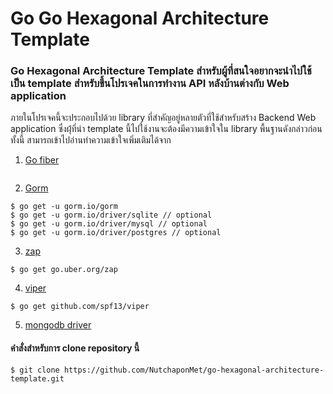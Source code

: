# Go Go Hexagonal Architecture Template
### Go Hexagonal Architecture Template สำหรับผู้ที่สนใจอยากจะนำไปใช้เป็น template สำหรับขึ้นโปรเจคในการทำงาน API หลังบ้านต่างกับ Web application
ภายในโปรเจคนี้จะประกอบไปด้วย library ที่สำคัญอยู่หลายตัวที่ใช้สำหรับสร้าง Backend Web application
ซึ่งผุ้่ที่นำ template นี้ไปใช้งานจะต้องมีความเข้าใจใน library พื้นฐานดังกล่าวก่อน ทั้งนี้ สามารถเข้าไปอ่านทำความเข้าใจเพิ่มเติมได้จาก

1. [Go fiber](https://docs.gofiber.io/)
```

```
2. [Gorm](https://gorm.io/index.html)
```
$ go get -u gorm.io/gorm
$ go get -u gorm.io/driver/sqlite // optional
$ go get -u gorm.io/driver/mysql // optional
$ go get -u gorm.io/driver/postgres // optional
```
3. [zap](https://pkg.go.dev/go.uber.org/zap)
```
$ go get go.uber.org/zap
```
4. [viper](https://pkg.go.dev/github.com/spf13/viper)
```
$ go get github.com/spf13/viper
```
5. [mongodb driver]()

#### คำสั่งสำหรับการ clone repository นี้
```
$ git clone https://github.com/NutchaponMet/go-hexagonal-architecture-template.git
```

